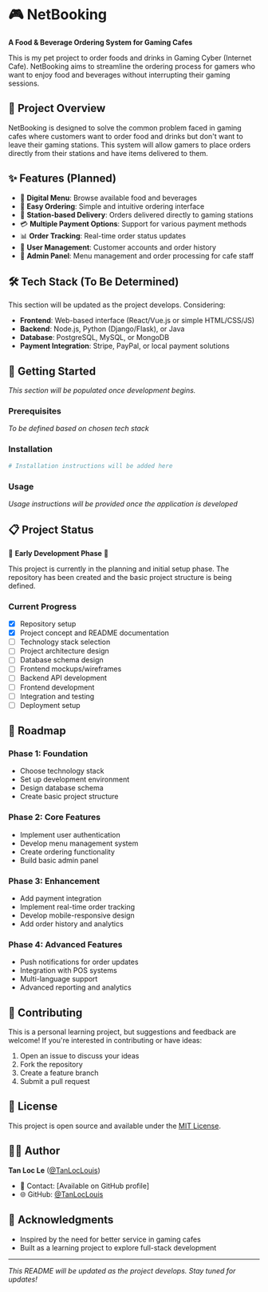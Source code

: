 # 🎮 NetBooking

**A Food & Beverage Ordering System for Gaming Cafes**

This is my pet project to order foods and drinks in Gaming Cyber (Internet Cafe). NetBooking aims to streamline the ordering process for gamers who want to enjoy food and beverages without interrupting their gaming sessions.

## 📖 Project Overview

NetBooking is designed to solve the common problem faced in gaming cafes where customers want to order food and drinks but don't want to leave their gaming stations. This system will allow gamers to place orders directly from their stations and have items delivered to them.

## ✨ Features (Planned)

- 🍕 **Digital Menu**: Browse available food and beverages
- 🛒 **Easy Ordering**: Simple and intuitive ordering interface
- 💺 **Station-based Delivery**: Orders delivered directly to gaming stations
- 💳 **Multiple Payment Options**: Support for various payment methods
- 📊 **Order Tracking**: Real-time order status updates
- 👥 **User Management**: Customer accounts and order history
- 🏪 **Admin Panel**: Menu management and order processing for cafe staff

## 🛠️ Tech Stack (To Be Determined)

This section will be updated as the project develops. Considering:

- **Frontend**: Web-based interface (React/Vue.js or simple HTML/CSS/JS)
- **Backend**: Node.js, Python (Django/Flask), or Java
- **Database**: PostgreSQL, MySQL, or MongoDB
- **Payment Integration**: Stripe, PayPal, or local payment solutions

## 🚀 Getting Started

*This section will be populated once development begins.*

### Prerequisites

*To be defined based on chosen tech stack*

### Installation

```bash
# Installation instructions will be added here
```

### Usage

*Usage instructions will be provided once the application is developed*

## 📋 Project Status

🚧 **Early Development Phase** 🚧

This project is currently in the planning and initial setup phase. The repository has been created and the basic project structure is being defined.

### Current Progress
- [x] Repository setup
- [x] Project concept and README documentation
- [ ] Technology stack selection
- [ ] Project architecture design
- [ ] Database schema design
- [ ] Frontend mockups/wireframes
- [ ] Backend API development
- [ ] Frontend development
- [ ] Integration and testing
- [ ] Deployment setup

## 🎯 Roadmap

### Phase 1: Foundation
- Choose technology stack
- Set up development environment
- Design database schema
- Create basic project structure

### Phase 2: Core Features
- Implement user authentication
- Develop menu management system
- Create ordering functionality
- Build basic admin panel

### Phase 3: Enhancement
- Add payment integration
- Implement real-time order tracking
- Develop mobile-responsive design
- Add order history and analytics

### Phase 4: Advanced Features
- Push notifications for order updates
- Integration with POS systems
- Multi-language support
- Advanced reporting and analytics

## 🤝 Contributing

This is a personal learning project, but suggestions and feedback are welcome! If you're interested in contributing or have ideas:

1. Open an issue to discuss your ideas
2. Fork the repository
3. Create a feature branch
4. Submit a pull request

## 📝 License

This project is open source and available under the [MIT License](LICENSE).

## 👨‍💻 Author

**Tan Loc Le** ([@TanLocLouis](https://github.com/TanLocLouis))

- 📧 Contact: [Available on GitHub profile]
- 🌐 GitHub: [@TanLocLouis](https://github.com/TanLocLouis)

## 🙏 Acknowledgments

- Inspired by the need for better service in gaming cafes
- Built as a learning project to explore full-stack development

---

*This README will be updated as the project develops. Stay tuned for updates!*
